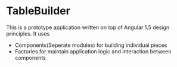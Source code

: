 # TableBuilder
This is a prototype application written on top of Angular 1.5 design principles.
It uses
  - Components(Seperate modules) for building individual pieces
  - Factories for maintain application logic and interaction between components
  
